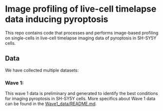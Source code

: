 # Image profiling of live-cell timelapse data inducing pyroptosis

This repo contains code that processes and performs image-based profiling on single-cells in live-cell timelapse imaging data of pyroptosis in SH-SY5Y cells.

## Data
We have collected multiple datasets:
### Wave 1:
This wave 1 data is preliminary and generated to identify the best conditions for imaging pyroptosis in SH-SY5Y cells.
More specifics about Wave 1 data can be found in the [Wave1_data/README.md](Wave1_data/README.md).
